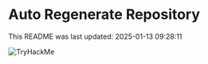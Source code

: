 # Auto Regenerate Repository

This README was last updated: 2025-01-13 09:28:11

 ![TryHackMe](https://tryhackme.com/badge/533634)